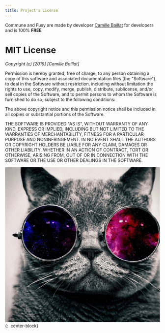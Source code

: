 ```yaml
---
title: Project's License
---
```


Commune and Fusy are made by developer [Camille Baillat](https://github.com/CamilleBC/) for developers and is 100% **FREE**

<div class="jumbotron text-center">

# MIT License

*Copyright (c) [2019] [Camille Baillat]*

Permission is hereby granted, free of charge, to any person obtaining a copy
of this software and associated documentation files (the "Software"), to deal
in the Software without restriction, including without limitation the rights
to use, copy, modify, merge, publish, distribute, sublicense, and/or sell
copies of the Software, and to permit persons to whom the Software is
furnished to do so, subject to the following conditions:

The above copyright notice and this permission notice shall be included in all
copies or substantial portions of the Software.

THE SOFTWARE IS PROVIDED "AS IS", WITHOUT WARRANTY OF ANY KIND, EXPRESS OR
IMPLIED, INCLUDING BUT NOT LIMITED TO THE WARRANTIES OF MERCHANTABILITY,
FITNESS FOR A PARTICULAR PURPOSE AND NONINFRINGEMENT. IN NO EVENT SHALL THE
AUTHORS OR COPYRIGHT HOLDERS BE LIABLE FOR ANY CLAIM, DAMAGES OR OTHER
LIABILITY, WHETHER IN AN ACTION OF CONTRACT, TORT OR OTHERWISE, ARISING FROM,
OUT OF OR IN CONNECTION WITH THE SOFTWARE OR THE USE OR OTHER DEALINGS IN THE
SOFTWARE.

 <div class="author-profile text-center">
 
 [![](assets/images/author.jpg)](https://github.com/CamilleBC/){: .center-block}

 </div>

</div>
